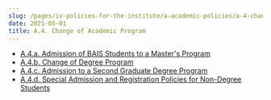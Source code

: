 ```yaml
---
slug: /pages/iv-policies-for-the-institute/a-academic-policies/a-4-change-of-academic-program
date: 2021-05-01
title: A.4. Change of Academic Program
---
```

* [A.4.a. Admission of BAIS Students to a Master's Program](/pages/iv-policies-for-the-institute/a-academic-policies/a-4-change-of-academic-program/a-4-a-admission-of-bais-students-to-a-master-s-program)
* [A.4.b. Change of Degree Program](/pages/iv-policies-for-the-institute/a-academic-policies/a-4-change-of-academic-program/a-4-b-change-of-degree-program)
* [A.4.c. Admission to a Second Graduate Degree Program](/pages/iv-policies-for-the-institute/a-academic-policies/a-4-change-of-academic-program/a-4-c-change-of-degree-program)
* [A.4.d. Special Admission and Registration Policies for Non-Degree Students](/pages/iv-policies-for-the-institute/a-academic-policies/a-4-change-of-academic-program/a-4-d-special-admission-and-registration-policies-for-non-degree-students)